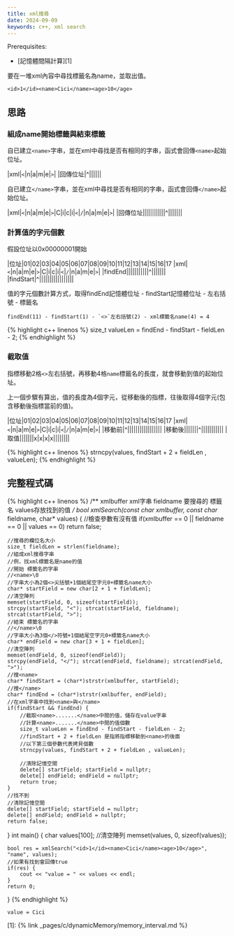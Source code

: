 ```yaml
---
title: xml搜尋
date: 2024-09-09
keywords: c++, xml search 
---
```


Prerequisites:

- [記憶體間隔計算][1]



要在一堆xml內容中尋找標籤名為name，並取出值。

```
<id>1</id><name>Cici</name><age>10</age>
```

## 思路

### 組成name開始標籤與結束標籤

自已建立`<name>`字串，並在xml中尋找是否有相同的字串，函式會回傳`<name>`起始位址。

|xml|`<`|n|a|m|e|`>`|
|回傳位址|^||||||


自已建立`</name>`字串，並在xml中尋找是否有相同的字串，函式會回傳`</name>`起始位址。

|xml|`<`|n|a|m|e|`>`|C|i|c|i|`<`|`/`|n|a|m|e|`>`|
|回傳位址|||||||||||^|||||||


### 計算值的字元個數

假設位址以0x00000001開始

|位址|01|02|03|04|05|06|07|08|09|10|11|12|13|14|15|16|17
|xml|`<`|n|a|m|e|`>`|C|i|c|i|`<`|`/`|n|a|m|e|`>`|
|findEnd|||||||||||^|||||||
|findStart|^|||||||||||||||||

值的字元個數計算方式，取得findEnd記憶體位址 - findStart記憶體位址 - 左右括號 - 標籤名 

```
findEnd(11) - findStart(1) - `<>`左右括號(2) - xml標籤名name(4) = 4 
```

{% highlight c++ linenos %}
size_t valueLen = findEnd - findStart - fieldLen - 2;
{% endhighlight %}


### 截取值

指標移動2格`<>`左右括號，再移動4格`name`標籤名的長度，就會移動到值的起始位址。

上一個步驟有算出，值的長度為4個字元，從移動後的指標，往後取得4個字元(包含移動後指標當前的值)。

|位址|01|02|03|04|05|06|07|08|09|10|11|12|13|14|15|16|17
|xml|`<`|n|a|m|e|`>`|C|i|c|i|`<`|`/`|n|a|m|e|`>`|
|移動前|^|||||||||||||||||
|移動後|||||||^|||||||||||
|取值|||||||x|x|x|x||||||||

{% highlight c++ linenos %}
strncpy(values, findStart + 2 + fieldLen , valueLen);
{% endhighlight %}

## 完整程式碼

{% highlight c++ linenos %}
/**
 xmlbuffer xml字串
 fieldname 要搜尋的 標籤名
 values存放找到的值
 **/
bool xmlSearch(const char* xmlbuffer, const char* fieldname, char* values) {
    //檢查參數有沒有值
    if(xmlbuffer == 0 || fieldname == 0 || values == 0) return false;
    
    //搜尋的欄位名大小
    size_t fieldLen = strlen(fieldname);
    //組成xml搜尋字串
    //例，找xml標籤名是name的值
    //開始 標籤名的字串
    //<name>\0
    //字串大小為2個<>尖括號+1個結尾空字元0+標籤名name大小
    char* startField = new char[2 + 1 + fieldLen];
    //清空陣列
    memset(startField, 0, sizeof(startField));
    strcpy(startField, "<"); strcat(startField, fieldname); strcat(startField, ">");
    //結束 標籤名的字串
    //</name>\0
    //字串大小為3個</>符號+1個結尾空字元0+標籤名name大小
    char* endField = new char[3 + 1 + fieldLen];
    //清空陣列
    memset(endField, 0, sizeof(endField));
    strcpy(endField, "</"); strcat(endField, fieldname); strcat(endField, ">");
    //搜<name>
    char* findStart = (char*)strstr(xmlbuffer, startField);
    //搜</name>
    char* findEnd = (char*)strstr(xmlbuffer, endField);
    //在xml字串中找到<name>與</name>
    if(findStart && findEnd) {
        //截取<name>.......</name>中間的值，儲存在value字串
        //計算<name>.......</name>中間的值個數
        size_t valueLen = findEnd - findStart - fieldLen - 2;
        //findStart + 2 + fieldLen 是指將指標移動到<name>的後面
        //以下第三個參數代表拷貝個數
        strncpy(values, findStart + 2 + fieldLen , valueLen);
        
        //清除記憶空間
        delete[] startField; startField = nullptr;
        delete[] endField; endField = nullptr;
        return true;
    }
    //找不到
    //清除記憶空間
    delete[] startField; startField = nullptr;
    delete[] endField; endField = nullptr;
    return false;
}
int main() {
    char values[100];
    //清空陣列
    memset(values, 0, sizeof(values));
    
    bool res = xmlSearch("<id>1</id><name>Cici</name><age>10</age>", "name", values);
    //如果有找到會回傳true
    if(res) {
        cout << "value = " << values << endl;
    }
    return 0;
}
{% endhighlight %}

```
value = Cici
```

[1]: {% link _pages/c/dynamicMemory/memory_interval.md %}